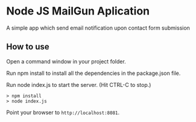 # Node JS MailGun Aplication

A simple app which send email notification upon contact form submission

## How to use

Open a command window in your project folder.

Run npm install to install all the dependencies in the package.json file.

Run node index.js to start the server.  (Hit CTRL-C to stop.)

```
> npm install
> node index.js
```

Point your browser to `http://localhost:8081`. 